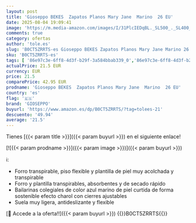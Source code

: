 ```yaml
---
layout: post
title: 'Gioseppo BEKES  Zapatos Planos Mary Jane  Marino  26 EU'
date: 2025-08-04 19:09:41
image: 'https://m.media-amazon.com/images/I/31PlcIEDqBL._SL500_._SL400_.jpg'
comments: true
category: ofertas
author: 'tole.es'
slug: 'B0CT5ZRRTS-es Gioseppo BEKES Zapatos Planos Mary Jane Marino 26 EU'
sku: 'B0CT5ZRRTS-es'
tags: [ '86e97c3e-6ff8-4d3f-b29f-3a584bbab339_0','86e97c3e-6ff8-4d3f-b29f-3a584bbab339_1201','Amazon Fashion Outlet','Arborist Merchandising Root','Custom Stores','Gioseppo','Girls','Moda','Moda Niña','Self Service','Special Features Stores','Zapatos bailarina para niña','Zapatos de niña','c8538d25-3af9-48d3-aeff-5f3ce5572a36_0','c8538d25-3af9-48d3-aeff-5f3ce5572a36_2801','gioseppo','zapatos','🇪🇸', ]
actualPrice: 21.5 EUR
currency: EUR
price: 21.5
comparePrice: 42.95 EUR
prodname: 'Gioseppo BEKES  Zapatos Planos Mary Jane  Marino  26 EU'
country: 'es'
flag: '🇪🇸'
brand: 'GIOSEPPO'
buyurl: 'https://www.amazon.es/dp/B0CT5ZRRTS/?tag=tolees-21'
descuento: '49.94'
average: '21.5'
---
```


Tienes [{{< param title >}}]({{< param buyurl >}}) en el siguiente enlace!

[![{{< param prodname >}}]({{< param image >}})]({{< param buyurl >}})

ℹ️:

- Forro transpirable, piso flexible y plantilla de piel muy acolchada y transpirable
- Forro y plantilla transpirables, absorbentes y de secado rápido
- Bailarinas colegiales de color azul marino de piel curtida de forma sostenible efecto charol con cierres ajustables
- Suela muy ligera, antideslizante y flexible

[🛒 Accede a la oferta!!]({{< param buyurl >}})
{{<world>}}B0CT5ZRRTS{{</world>}}
